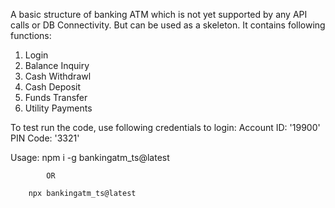 A basic structure of banking ATM which is not yet supported by any API calls or DB Connectivity.
But can be used as a skeleton. It contains following functions:
1. Login
2. Balance Inquiry
3. Cash Withdrawl
4. Cash Deposit
5. Funds Transfer
6. Utility Payments

To test run the code, use following credentials to login:
Account ID: '19900'
PIN Code: '3321'

Usage: npm i -g bankingatm_ts@latest

            OR

        npx bankingatm_ts@latest